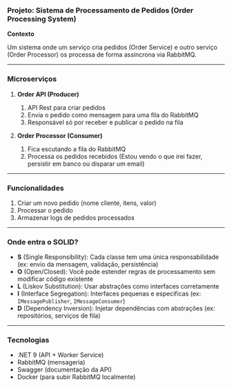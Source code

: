 ### Projeto: Sistema de Processamento de Pedidos (Order Processing System)

**Contexto**

Um sistema onde um serviço cria pedidos (Order Service) e outro serviço (Order Processor) os processa de forma assíncrona via RabbitMQ.

---

### Microserviços

1. **Order API (Producer)**

   1. API Rest para criar pedidos
   2. Envia o pedido como mensagem para uma fila do RabbitMQ
   3. Responsável só por receber e publicar o pedido na fila

2. **Order Processor (Consumer)**
   1. Fica escutando a fila do RabbitMQ
   2. Processa os pedidos recebidos (Estou vendo o que irei fazer, persistir em banco ou disparar um email)

---

### Funcionalidades

1. Criar um novo pedido (nome cliente, itens, valor)
2. Processar o pedido
3. Armazenar logs de pedidos processados

---

### **Onde entra o SOLID?**

- **S** (Single Responsibility): Cada classe tem uma única responsabilidade (ex: envio da mensagem, validação, persistência)
- **O** (Open/Closed): Você pode estender regras de processamento sem modificar código existente
- **L** (Liskov Substitution): Usar abstrações como interfaces corretamente
- **I** (Interface Segregation): Interfaces pequenas e específicas (ex: `IMessagePublisher`, `IMessageConsumer`)
- **D** (Dependency Inversion): Injetar dependências com abstrações (ex: repositórios, serviços de fila)

---

### **Tecnologias**

- .NET 9 (API + Worker Service)
- RabbitMQ (mensageria)
- Swagger (documentação da API)
- Docker (para subir RabbitMQ localmente)

